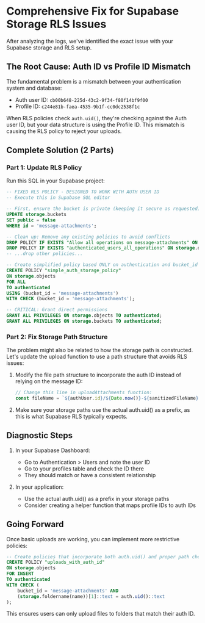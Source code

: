 # Comprehensive Fix for Supabase Storage RLS Issues

After analyzing the logs, we've identified the exact issue with your Supabase storage and RLS setup.

## The Root Cause: Auth ID vs Profile ID Mismatch

The fundamental problem is a mismatch between your authentication system and database:

- Auth user ID: `cb00b648-225d-43c2-9f34-f80f14bf9f00`
- Profile ID: `c244e81b-faea-4535-9b1f-cc0dc2538f1c`

When RLS policies check `auth.uid()`, they're checking against the Auth user ID, but your data structure is using the Profile ID. This mismatch is causing the RLS policy to reject your uploads.

## Complete Solution (2 Parts)

### Part 1: Update RLS Policy

Run this SQL in your Supabase project:

```sql
-- FIXED RLS POLICY - DESIGNED TO WORK WITH AUTH USER ID
-- Execute this in Supabase SQL editor

-- First, ensure the bucket is private (keeping it secure as requested)
UPDATE storage.buckets 
SET public = false 
WHERE id = 'message-attachments';

-- Clean up: Remove any existing policies to avoid conflicts
DROP POLICY IF EXISTS "Allow all operations on message-attachments" ON storage.objects;
DROP POLICY IF EXISTS "authenticated_users_all_operations" ON storage.objects;
-- ...drop other policies...

-- Create simplified policy based ONLY on authentication and bucket_id
CREATE POLICY "simple_auth_storage_policy" 
ON storage.objects 
FOR ALL 
TO authenticated 
USING (bucket_id = 'message-attachments')
WITH CHECK (bucket_id = 'message-attachments');

-- CRITICAL: Grant direct permissions 
GRANT ALL PRIVILEGES ON storage.objects TO authenticated;
GRANT ALL PRIVILEGES ON storage.buckets TO authenticated;
```

### Part 2: Fix Storage Path Structure

The problem might also be related to how the storage path is constructed. Let's update the upload function to use a path structure that avoids RLS issues:

1. Modify the file path structure to incorporate the auth ID instead of relying on the message ID:
   ```javascript
   // Change this line in uploadAttachments function:
   const fileName = `${authUser.id}/${Date.now()}-${sanitizedFileName}`;
   ```

2. Make sure your storage paths use the actual auth.uid() as a prefix, as this is what Supabase RLS typically expects.

## Diagnostic Steps

1. In your Supabase Dashboard:
   - Go to Authentication > Users and note the user ID
   - Go to your profiles table and check the ID there
   - They should match or have a consistent relationship

2. In your application:
   - Use the actual auth.uid() as a prefix in your storage paths
   - Consider creating a helper function that maps profile IDs to auth IDs

## Going Forward

Once basic uploads are working, you can implement more restrictive policies:

```sql
-- Create policies that incorporate both auth.uid() and proper path checks
CREATE POLICY "uploads_with_auth_id" 
ON storage.objects 
FOR INSERT 
TO authenticated 
WITH CHECK (
    bucket_id = 'message-attachments' AND
    (storage.foldername(name))[1]::text = auth.uid()::text
);
```

This ensures users can only upload files to folders that match their auth ID.
